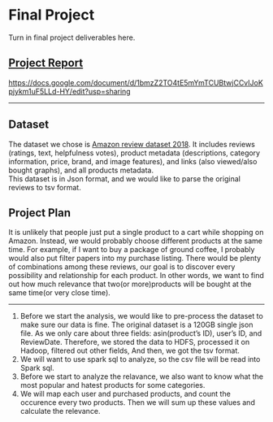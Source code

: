 # Final Project

Turn in final project deliverables here.

## [Project Report](https://docs.google.com/document/d/1bmzZ2TO4tE5mYmTCUBtwjCCvIJoKpjykm1uF5LLd-HY/edit?usp=sharing)
https://docs.google.com/document/d/1bmzZ2TO4tE5mYmTCUBtwjCCvIJoKpjykm1uF5LLd-HY/edit?usp=sharing

-----

## Dataset
The dataset we chose is [Amazon review dataset 2018](http://deepyeti.ucsd.edu/jianmo/amazon/index.html). It includes reviews (ratings, text, helpfulness votes), product metadata (descriptions, category information, price, brand, and image features), and links (also viewed/also bought graphs), and all products metadata.   
This dataset is in Json format, and we would like to parse the original reviews to tsv format.  


## Project Plan

It is unlikely that people just put a single product to a cart while shopping on Amazon.
Instead, we would probably choose different products at the same time. For example, if I want to buy
a package of ground coffee, I probably would also put filter papers into my purchase listing. There
would be plenty of combinations among these reviews, our goal is to discover every possibility and
relationship for each product. In other words, we want to find out how much relevance that 
two(or more)products will be bought at the same time(or very close time).

----
1. Before we start the analysis, we would like to pre-process the dataset to make sure our data is fine.
The original dataset is a 120GB single json file. As we only care about three fields: asin(product’s ID),
user’s ID, and ReviewDate. Therefore, we stored the data to HDFS, processed it on Hadoop, filtered out other fields, And then, we got the tsv format.
2. We will want to use spark sql to analyze, so the csv file will be read into Spark sql. 
3. Before we start to analyze the relavance, we also want to know what the most popular and hatest products for some categories. 
4. We will map each user and purchased products, and count the occurence every two products. Then we will sum up these values and calculate the relevance.


